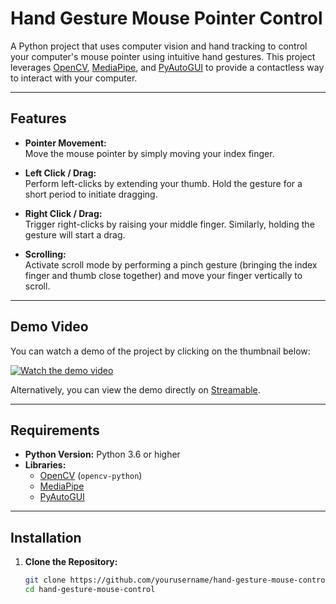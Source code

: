 # Hand Gesture Mouse Pointer Control

A Python project that uses computer vision and hand tracking to control your computer's mouse pointer using intuitive hand gestures. This project leverages [OpenCV](https://opencv.org/), [MediaPipe](https://mediapipe.dev/), and [PyAutoGUI](https://pyautogui.readthedocs.io/) to provide a contactless way to interact with your computer.

---

## Features

- **Pointer Movement:**  
  Move the mouse pointer by simply moving your index finger.

- **Left Click / Drag:**  
  Perform left-clicks by extending your thumb. Hold the gesture for a short period to initiate dragging.

- **Right Click / Drag:**  
  Trigger right-clicks by raising your middle finger. Similarly, holding the gesture will start a drag.

- **Scrolling:**  
  Activate scroll mode by performing a pinch gesture (bringing the index finger and thumb close together) and move your finger vertically to scroll.

---

## Demo Video

You can watch a demo of the project by clicking on the thumbnail below:

[![Watch the demo video](https://cdn.streamable.com/image/57fmm2.jpg)](https://streamable.com/57fmm2)

Alternatively, you can view the demo directly on [Streamable](https://streamable.com/57fmm2).

---

## Requirements

- **Python Version:** Python 3.6 or higher
- **Libraries:**
  - [OpenCV](https://pypi.org/project/opencv-python/) (`opencv-python`)
  - [MediaPipe](https://pypi.org/project/mediapipe/)
  - [PyAutoGUI](https://pypi.org/project/PyAutoGUI/)

---

## Installation

1. **Clone the Repository:**

   ```bash
   git clone https://github.com/yourusername/hand-gesture-mouse-control.git
   cd hand-gesture-mouse-control
